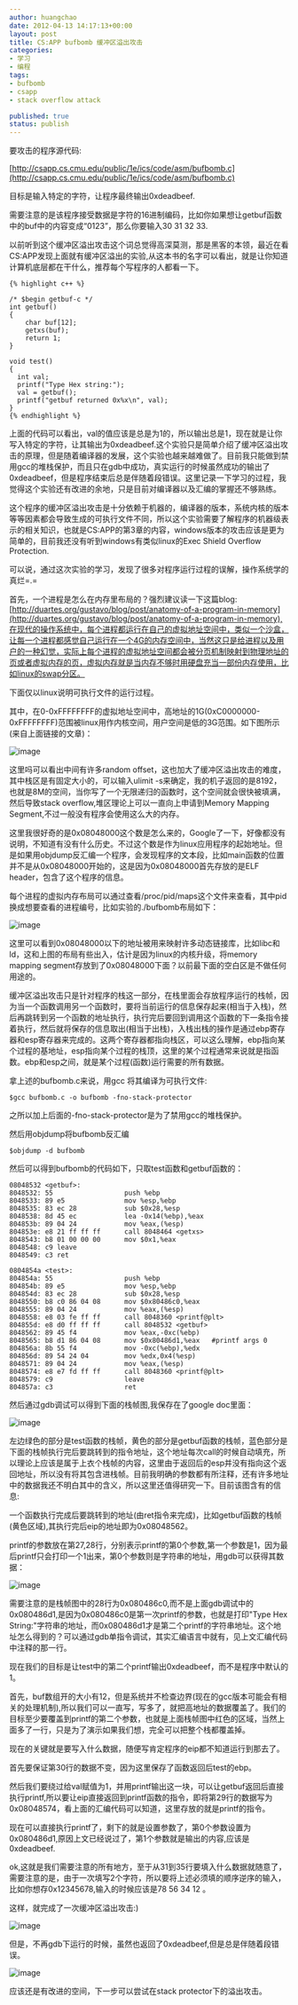 ```yaml
---
author: huangchao
date: 2012-04-13 14:17:13+00:00
layout: post
title: CS:APP bufbomb 缓冲区溢出攻击
categories:
- 学习
- 编程
tags:
- bufbomb
- csapp
- stack overflow attack

published: true
status: publish
---
```


要攻击的程序源代码:

[http://csapp.cs.cmu.edu/public/1e/ics/code/asm/bufbomb.c](http://csapp.cs.cmu.edu/public/1e/ics/code/asm/bufbomb.c)

目标是输入特定的字符，让程序最终输出0xdeadbeef.

需要注意的是该程序接受数据是字符的16进制编码，比如你如果想让getbuf函数中的buf中的内容变成“0123”，那么你要输入30 31 32 33.

以前听到这个缓冲区溢出攻击这个词总觉得高深莫测，那是黑客的本领，最近在看CS:APP发现上面就有缓冲区溢出的实验,从这本书的名字可以看出，就是让你知道计算机底层都在干什么，推荐每个写程序的人都看一下。

    {% highlight c++ %}
    
    /* $begin getbuf-c */
    int getbuf()
    {
        char buf[12];
        getxs(buf);
        return 1;
    }
    
    void test()
    {
      int val;
      printf("Type Hex string:");
      val = getbuf();
      printf("getbuf returned 0x%x\n", val);
    }
    {% endhighlight %}


上面的代码可以看出，val的值应该是总是为1的，所以输出总是1，现在就是让你写入特定的字符，让其输出为0xdeadbeef.这个实验只是简单介绍了缓冲区溢出攻击的原理，但是随着编译器的发展，这个实验也越来越难做了。目前我只能做到禁用gcc的堆栈保护，而且只在gdb中成功，真实运行的时候虽然成功的输出了0xdeadbeef，但是程序结束后总是伴随着段错误。这里记录一下学习的过程，我觉得这个实验还有改进的余地，只是目前对编译器以及汇编的掌握还不够熟练。

这个程序的缓冲区溢出攻击是十分依赖于机器的，编译器的版本，系统内核的版本等等因素都会导致生成的可执行文件不同，所以这个实验需要了解程序的机器级表示的相关知识，也就是CS:APP的第3章的内容，windows版本的攻击应该是更为简单的，目前我还没有听到windows有类似linux的Exec Shield Overflow Protection.

可以说，通过这次实验的学习，发现了很多对程序运行过程的误解，操作系统学的真烂=.=

首先，一个进程是怎么在内存里布局的？强烈建议读一下这篇blog:[http://duartes.org/gustavo/blog/post/anatomy-of-a-program-in-memory](http://duartes.org/gustavo/blog/post/anatomy-of-a-program-in-memory),在现代的操作系统中，每个进程都运行在自己的虚拟地址空间中，类似一个沙盒，让每一个进程都感觉自己运行在一个4G的内存空间中，当然这只是给进程以及用户的一种幻觉，实际上每个进程的虚拟地址空间都会被分页机制映射到物理地址的页或者虚拟内存的页，虚拟内存就是当内存不够时用硬盘充当一部份内存使用，比如linux的swap分区。

下面仅以linux说明可执行文件的运行过程。

其中，在0-0xFFFFFFFF的虚拟地址空间中，高地址的1G(0xC0000000-0xFFFFFFFF)范围被linux用作内核空间，用户空间是低的3G范围。如下图所示(来自上面链接的文章)：

![image](/images/csapp/linuxFlexibleAddressSpaceLayout.png)

这里吗可以看出中间有许多random offset，这也加大了缓冲区溢出攻击的难度，其中栈区是有固定大小的，可以输入ulimit -s来确定，我的机子返回的是8192，也就是8M的空间，当你写了一个无限递归的函数时，这个空间就会很快被填满，然后导致stack overflow,堆区理论上可以一直向上申请到Memory Mapping Segment,不过一般没有程序会使用这么大的内存。

这里我很好奇的是0x08048000这个数是怎么来的，Google了一下，好像都没有说明，不知道有没有什么历史。不过这个数是作为linux应用程序的起始地址。但是如果用objdump反汇编一个程序，会发现程序的文本段，比如main函数的位置并不是从0x08048000开始的，这是因为0x08048000首先存放的是ELF header，包含了这个程序的信息。

每个进程的虚拟内存布局可以通过查看/proc/pid/maps这个文件来查看，其中pid换成想要查看的进程编号，比如实验的./bufbomb布局如下：

![image](/images/csapp/part_017.png)

这里可以看到0x08048000以下的地址被用来映射许多动态链接库，比如libc和ld，这和上图的布局有些出入，估计是因为linux的内核升级，将memory mapping segment存放到了0x08048000下面？以前最下面的空白区是不做任何用途的。

缓冲区溢出攻击只是针对程序的栈这一部分，在栈里面会存放程序运行的栈帧，因为当一个函数调用另一个函数时，要将当前运行的信息保存起来(相当于入栈)，然后再跳转到另一个函数的地址执行，执行完后要回到调用这个函数的下一条指令接着执行，然后就将保存的信息取出(相当于出栈)，入栈出栈的操作是通过ebp寄存器和esp寄存器来完成的。这两个寄存器都指向栈区，可以这么理解，ebp指向某个过程的基地址，esp指向某个过程的栈顶，这里的某个过程通常来说就是指函数。ebp和esp之间，就是某个过程(函数)运行需要的所有数据。

拿上述的bufbomb.c来说，用gcc 将其编译为可执行文件:

    
    $gcc bufbomb.c -o bufbomb -fno-stack-protector


之所以加上后面的-fno-stack-protector是为了禁用gcc的堆栈保护。

然后用objdump将bufbomb反汇编

    
    $objdump -d bufbomb


然后可以得到bufbomb的代码如下，只取test函数和getbuf函数的：

    
    08048532 <getbuf>:
    8048532: 55                  push %ebp
    8048533: 89 e5               mov %esp,%ebp
    8048535: 83 ec 28            sub $0x28,%esp
    8048538: 8d 45 ec            lea -0x14(%ebp),%eax
    804853b: 89 04 24            mov %eax,(%esp)
    804853e: e8 21 ff ff ff      call 8048464 <getxs>
    8048543: b8 01 00 00 00      mov $0x1,%eax
    8048548: c9 leave
    8048549: c3 ret
    
    0804854a <test>:
    804854a: 55                  push %ebp
    804854b: 89 e5               mov %esp,%ebp
    804854d: 83 ec 28            sub $0x28,%esp
    8048550: b8 c0 86 04 08      mov $0x80486c0,%eax
    8048555: 89 04 24            mov %eax,(%esp)
    8048558: e8 03 fe ff ff      call 8048360 <printf@plt>
    804855d: e8 d0 ff ff ff      call 8048532 <getbuf>
    8048562: 89 45 f4            mov %eax,-0xc(%ebp)
    8048565: b8 d1 86 04 08      mov $0x80486d1,%eax   #printf args 0
    804856a: 8b 55 f4            mov -0xc(%ebp),%edx
    804856d: 89 54 24 04         mov %edx,0x4(%esp)
    8048571: 89 04 24            mov %eax,(%esp)
    8048574: e8 e7 fd ff ff      call 8048360 <printf@plt>
    8048579: c9                  leave
    804857a: c3                  ret


然后通过gdb调试可以得到下面的栈帧图,我保存在了google doc里面：

![image](/images/csapp/part_020.png)

左边绿色的部分是test函数的栈帧，黄色的部分是getbuf函数的栈帧，蓝色部分是下面的栈帧执行完后要跳转到的指令地址，这个地址每次call的时候自动填充，所以理论上应该是属于上衣个栈帧的内容，这里由于返回后的esp并没有指向这个返回地址，所以没有将其包含进栈帧。目前我明确的参数都有所注释，还有许多地址中的数据我还不明白其中的含义，所以这里还值得研究一下。目前该图含有的信息:

一个函数执行完成后要跳转到的地址(由ret指令来完成)，比如getbuf函数的栈帧(黄色区域),其执行完后eip的地址即为0x08048562。

printf的参数放在第27,28行，分别表示printf的第0个参数,第一个参数是1，因为最后printf只会打印一个1出来，第0个参数则是字符串的地址，用gdb可以获得其数据：

![image](/images/csapp/part_021.png)

需要注意的是栈帧图中的28行为0x080486c0,而不是上面gdb调试中的0x080486d1,是因为0x080486c0是第一次printf的参数，也就是打印"Type Hex String:"字符串的地址，而0x080486d1才是第二个printf的字符串地址。这个地址怎么得到的？可以通过gdb单指令调试，其实汇编语言中就有，见上文汇编代码中注释的那一行。

现在我们的目标是让test中的第二个printf输出0xdeadbeef，而不是程序中默认的1。

首先，buf数组开的大小有12，但是系统并不检查边界(现在的gcc版本可能会有相关的处理机制),所以我们可以一直写，写多了，就把高地址的数据覆盖了。我们的目标至少要覆盖到printf的第二个参数，也就是上面栈帧图中红色的区域，当然上面多了一行，只是为了演示如果我们想，完全可以把整个栈都覆盖掉。

现在的关键就是要写入什么数据，随便写肯定程序的eip都不知道运行到那去了。

首先要保证第30行的数据不变，因为这里保存了函数返回后test的ebp。

然后我们要绕过给val赋值为1，并用printf输出这一块，可以让getbuf返回后直接执行printf,所以要让eip直接返回到printf函数的指令，即将第29行的数据写为0x08048574，看上面的汇编代码可以知道，这里存放的就是printf的指令。

现在可以直接执行printf了，剩下的就是设置参数了，第0个参数设置为0x080486d1,原因上文已经说过了，第1个参数就是输出的内容,应该是0xdeadbeef.

ok,这就是我们需要注意的所有地方，至于从31到35行要填入什么数据就随意了，需要注意的是，由于一次填写2个字符，所以要将上述必须填的顺序逆序的输入，比如你想存0x12345678,输入的时候应该是78 56 34 12 。

这样，就完成了一次缓冲区溢出攻击:)

![image](/images/csapp/deafbeef2.png)

但是，不再gdb下运行的时候，虽然也返回了0xdeadbeef,但是总是伴随着段错误。

![image](/images/csapp/part_023.png)



应该还是有改进的空间，下一步可以尝试在stack protector下的溢出攻击。
